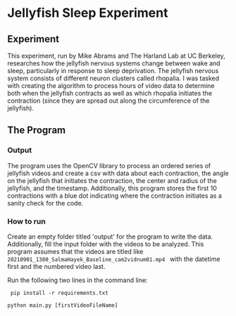 # Jellyfish Sleep Experiment
## Experiment
This experiment, run by Mike Abrams and The Harland Lab at UC Berkeley, researches how the jellyfish nervous systems change between wake and sleep, particularly in response to sleep deprivation. The jellyfish nervous system consists of different neuron clusters called rhopalia. I was tasked with creating the algorithm to process hours of video data to determine both when the jellyfish contracts as well as which rhopalia initiates the contraction (since they are spread out along the circumference of the jellyfish). 
## The Program
### Output
The program uses the OpenCV library to process an ordered series of jellyfish videos and create a csv with data about each contraction, the angle on the jellyfish that initiates the contraction, the center and radius of the jellyfish, and the timestamp. Additionally, this program stores the first 10 contractions with a blue dot indicating where the contraction initiates as a sanity check for the code.
### How to run
Create an empty folder titled 'output' for the program to write the data. Additionally, fill the input folder with the videos to be analyzed. This program assumes that the videos are titled like `20210901_1300_SalmaHayek_Baseline_cam2vidnum01.mp4 ` with the datetime first and the numbered video last.

Run the following two lines in the command line:

` pip install -r requirements.txt`

`python main.py [firstVideoFileName] `


